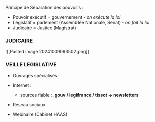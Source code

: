 

Principe de Séparation des pouvoirs : 

* Pouvoir exécutif = gouvernement - *on exécute la loi*
* Législatif = parlement (Assemblée Nationale, Senat) - *on fait la loi*
* Judicaire = Justice (Magistrat) 

### JUDICAIRE

![[Pasted image 20241009093502.png]]
### VEILLE LEGISLATIVE

* Ouvrages spécialisés :

* Internet :

	* sources fiable :  **.gouv / legifrance / tissot  -> newsletters**

* Réseau sociaux 
* Webinaire (Cabinet HAAS)
